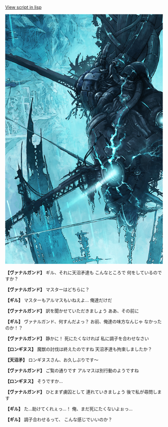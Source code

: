 [View script in lisp](../scripts/100905013.txt)

![underground_world_3.png](../images/backgrounds/underground_world_3.png)

**【ヴァナルガンド】**
ギル、それに天沼矛達も
こんなところで
何をしているのですか？

**【ヴァナルガンド】**
マスターはどちらに？

**【ギル】**
マスターもアルマスもいねえよ…
俺達だけだ

**【ヴァナルガンド】**
訳を聞かせていただきましょう
ああ、その前に

**【ギル】**
ヴァナルガンド、何すんだよっ？
お前、俺達の味方なんじゃ
なかったのか！？

**【ヴァナルガンド】**
静かに！
死にたくなければ
私に調子を合わせなさい

**【ロンギヌス】**
魔獣の討伐は終えたのですね
天沼矛達も拘束しましたか？

**【天沼矛】**
ロンギヌスさん、お久しぶりです～

**【ヴァナルガンド】**
ご覧の通りです
アルマスは別行動のようですね

**【ロンギヌス】**
そうですか…

**【ヴァナルガンド】**
ひとまず虜囚として
連れていきましょう
後で私が尋問します

**【ギル】**
た…助けてくれぇっ…！
俺、まだ死にたくないよぉっ…

**【ギル】**
調子合わせるって、
こんな感じでいいのか？